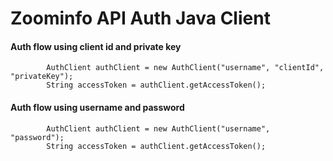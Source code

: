 # Zoominfo API Auth Java Client

#### Auth flow using client id and private key
```
        AuthClient authClient = new AuthClient("username", "clientId", "privateKey");
        String accessToken = authClient.getAccessToken();
```

#### Auth flow using username and password
```
        AuthClient authClient = new AuthClient("username", "password");
        String accessToken = authClient.getAccessToken();
```



